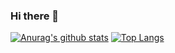 ### Hi there 👋

<!--
**Energy0124/Energy0124** is a ✨ _special_ ✨ repository because its `README.md` (this file) appears on your GitHub profile.

Here are some ideas to get you started:

- 🔭 I’m currently working on ...
- 🌱 I’m currently learning ...
- 👯 I’m looking to collaborate on ...
- 🤔 I’m looking for help with ...
- 💬 Ask me about ...
- 📫 How to reach me: ...
- 😄 Pronouns: ...
- ⚡ Fun fact: ...
-->

[![Anurag's github stats](https://github-readme-stats.vercel.app/api?username=Energy0124)](https://github.com/anuraghazra/github-readme-stats)
[![Top Langs](https://github-readme-stats.vercel.app/api/top-langs/?username=Energy0124)](https://github.com/anuraghazra/github-readme-stats)
